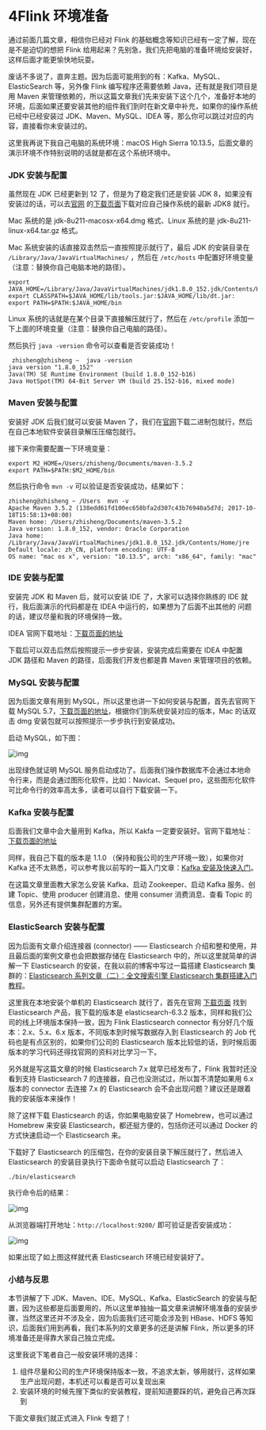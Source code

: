 # 4Flink 环境准备

通过前面几篇文章，相信你已经对 Flink 的基础概念等知识已经有一定了解，现在是不是迫切的想把 Flink 给用起来？先别急，我们先把电脑的准备环境给安装好，这样后面才能更愉快地玩耍。

废话不多说了，直奔主题。因为后面可能用到的有：Kafka、MySQL、ElasticSearch 等，另外像 Flink 编写程序还需要依赖 Java，还有就是我们项目是用 Maven 来管理依赖的，所以这篇文章我们先来安装下这个几个，准备好本地的环境，后面如果还要安装其他的组件我们到时在新文章中补充，如果你的操作系统已经中已经安装过 JDK、Maven、MySQL、IDEA 等，那么你可以跳过对应的内容，直接看你未安装过的。

这里我再说下我自己电脑的系统环境：macOS High Sierra 10.13.5，后面文章的演示环境不作特别说明的话就是都在这个系统环境中。

### JDK 安装与配置

虽然现在 JDK 已经更新到 12 了，但是为了稳定我们还是安装 JDK 8，如果没有安装过的话，可以去[官网](https://www.oracle.com/technetwork/java/javase/downloads/index.html) 的[下载页面](https://www.oracle.com/technetwork/java/javase/downloads/jdk8-downloads-2133151.html)下载对应自己操作系统的最新 JDK8 就行。

Mac 系统的是 jdk-8u211-macosx-x64.dmg 格式、Linux 系统的是 jdk-8u211-linux-x64.tar.gz 格式。

Mac 系统安装的话直接双击然后一直按照提示就行了，最后 JDK 的安装目录在 `/Library/Java/JavaVirtualMachines/` ，然后在 `/etc/hosts` 中配置好环境变量（注意：替换你自己电脑本地的路径）。

```
export JAVA_HOME=/Library/Java/JavaVirtualMachines/jdk1.8.0_152.jdk/Contents/Home
export CLASSPATH=$JAVA_HOME/lib/tools.jar:$JAVA_HOME/lib/dt.jar:
export PATH=$PATH:$JAVA_HOME/bin
```

Linux 系统的话就是在某个目录下直接解压就行了，然后在 `/etc/profile` 添加一下上面的环境变量（注意：替换你自己电脑的路径）。

然后执行 `java -version` 命令可以查看是否安装成功！

```
 zhisheng@zhisheng ~  java -version
java version "1.8.0_152"
Java(TM) SE Runtime Environment (build 1.8.0_152-b16)
Java HotSpot(TM) 64-Bit Server VM (build 25.152-b16, mixed mode)
```

### Maven 安装与配置

安装好 JDK 后我们就可以安装 Maven 了，我们在[官网](http://maven.apache.org/download.cgi)下载二进制包就行，然后在自己本地软件安装目录解压压缩包就行。

接下来你需要配置一下环境变量：

```
export M2_HOME=/Users/zhisheng/Documents/maven-3.5.2
export PATH=$PATH:$M2_HOME/bin
```

然后执行命令 `mvn -v` 可以验证是否安装成功，结果如下：

```
zhisheng@zhisheng ~ /Users  mvn -v
Apache Maven 3.5.2 (138edd61fd100ec658bfa2d307c43b76940a5d7d; 2017-10-18T15:58:13+08:00)
Maven home: /Users/zhisheng/Documents/maven-3.5.2
Java version: 1.8.0_152, vendor: Oracle Corporation
Java home: /Library/Java/JavaVirtualMachines/jdk1.8.0_152.jdk/Contents/Home/jre
Default locale: zh_CN, platform encoding: UTF-8
OS name: "mac os x", version: "10.13.5", arch: "x86_64", family: "mac"
```

### IDE 安装与配置

安装完 JDK 和 Maven 后，就可以安装 IDE 了，大家可以选择你熟练的 IDE 就行，我后面演示的代码都是在 IDEA 中运行的，如果想为了后面不出其他的 问题的话，建议尽量和我的环境保持一致。

IDEA 官网下载地址：[下载页面的地址](https://www.jetbrains.com/idea/download/#section=mac)

下载后可以双击后然后按照提示一步步安装，安装完成后需要在 IDEA 中配置 JDK 路径和 Maven 的路径，后面我们开发也都是靠 Maven 来管理项目的依赖。

### MySQL 安装与配置

因为后面文章有用到 MySQL，所以这里也讲一下如何安装与配置，首先去官网下载 MySQL 5.7，[下载页面的地址](https://dev.mysql.com/downloads/mysql/5.7.html#downloads)，根据你们到系统安装对应的版本，Mac 的话双击 dmg 安装包就可以按照提示一步步执行到安装成功。

启动 MySQL，如下图：

![img](https://zhisheng-blog.oss-cn-hangzhou.aliyuncs.com/images/56BgCn.jpg)

出现绿色就证明 MySQL 服务启动成功了。后面我们操作数据库不会通过本地命令行来，而是会通过图形化软件，比如：Navicat、Sequel pro，这些图形化软件可比命令行的效率高太多，读者可以自行下载安装一下。

### Kafka 安装与配置

后面我们文章中会大量用到 Kafka，所以 Kakfa 一定要安装好。官网下载地址：[下载页面的地址](https://kafka.apache.org/downloads)

同样，我自己下载的版本是 1.1.0 （保持和我公司的生产环境一致），如果你对 Kafka 还不太熟悉，可以参考我以前写的一篇入门文章：[Kafka 安装及快速入门](http://www.54tianzhisheng.cn/2018/01/04/Kafka/)。

在这篇文章里面教大家怎么安装 Kafka、启动 Zookeeper、启动 Kafka 服务、创建 Topic、使用 producer 创建消息、使用 consumer 消费消息、查看 Topic 的信息，另外还有提供集群配置的方案。

### ElasticSearch 安装与配置

因为后面有文章介绍连接器 (connector) —— Elasticsearch 介绍和整和使用，并且最后面的案例文章也会把数据存储在 Elasticsearch 中的，所以这里就简单的讲解一下 Elasticsearch 的安装，在我以前的博客中写过一篇搭建 Elasticsearch 集群的：[Elasticsearch 系列文章（二）：全文搜索引擎 Elasticsearch 集群搭建入门教程](http://www.54tianzhisheng.cn/2017/09/09/Elasticsearch-install/)。

这里我在本地安装个单机的 Elasticsearch 就行了，首先在官网 [下载页面](https://www.elastic.co/cn/downloads/past-releases) 找到 Elasticsearch 产品，我下载的版本是 elasticsearch-6.3.2 版本，同样和我们公司的线上环境版本保持一致，因为 Flink Elasticsearch connector 有分好几个版本：2.x、5.x、6.x 版本，不同版本到时候写数据存入到 Elasticsearch 的 Job 代码也是有点区别的，如果你们公司的 Elasticsearch 版本比较低的话，到时候后面版本的学习代码还得找官网的资料对比学习一下。

另外就是写这篇文章的时候 Elasticsearch 7.x 就早已经发布了，Flink 我暂时还没看到支持 Elasticsearch 7 的连接器，自己也没测试过，所以暂不清楚如果用 6.x 版本的 connector 去连接 7.x 的 Elasticsearch 会不会出现问题？建议还是跟着我的安装版本来操作！

除了这样下载 Elasticsearch 的话，你如果电脑安装了 Homebrew，也可以通过 Homebrew 来安装 Elasticsearch，都还挺方便的，包括你还可以通过 Docker 的方式快速启动一个 Elasticsearch 来。

下载好了 Elasticsearch 的压缩包，在你的安装目录下解压就行了，然后进入 Elasticsearch 的安装目录执行下面命令就可以启动 Elasticsearch 了：

```
./bin/elasticsearch
```

执行命令后的结果：

![img](http://zhisheng-blog.oss-cn-hangzhou.aliyuncs.com/img/2019-10-17-144155.png)

从浏览器端打开地址：`http://localhost:9200/` 即可验证是否安装成功：

![img](http://zhisheng-blog.oss-cn-hangzhou.aliyuncs.com/img/2019-04-25-003-es.png)

如果出现了如上图这样就代表 Elasticsearch 环境已经安装好了。

### 小结与反思

本节讲解了下 JDK、Maven、IDE、MySQL、Kafka、ElasticSearch 的安装与配置，因为这些都是后面要用的，所以这里单独抽一篇文章来讲解环境准备的安装步骤，当然这里还并不涉及全，因为后面我们还可能会涉及到 HBase、HDFS 等知识，后面我们用到再看，我们本系列的文章更多的还是讲解 Flink，所以更多的环境准备还是得靠大家自己独立完成。

这里我说下笔者自己一般安装环境的选择：

1. 组件尽量和公司的生产环境保持版本一致，不追求太新，够用就行，这样如果生产出现问题，本机还可以看是否可以复现出来
2. 安装环境的时候先搜下类似的安装教程，提前知道要踩的坑，避免自己再次踩到

下面文章我们就正式进入 Flink 专题了！